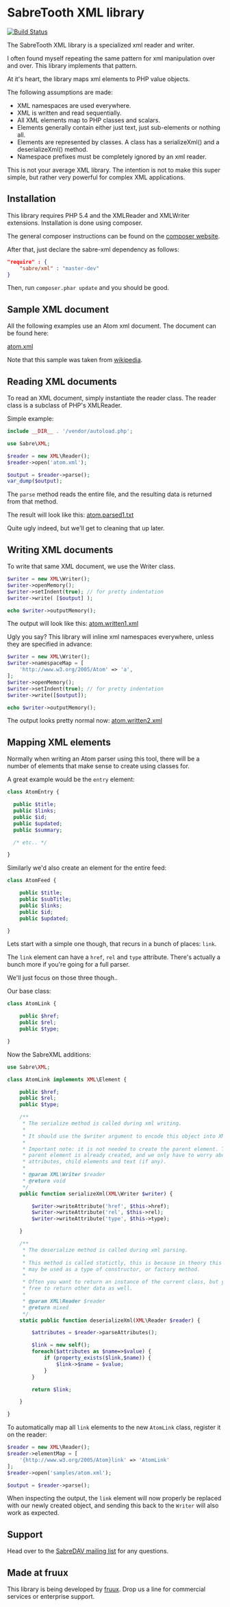 SabreTooth XML library
======================

[![Build Status](https://secure.travis-ci.org/evert/sabre-xml.png?branch=master)](http://travis-ci.org/evert/sabre-xml)

The SabreTooth XML library is a specialized xml reader and writer.

I often found myself repeating the same pattern for xml manipulation over and
over. This library implements that pattern.

At it's heart, the library maps xml elements to PHP value objects.

The following assumptions are made:

* XML namespaces are used everywhere.
* XML is written and read sequentially.
* All XML elements map to PHP classes and scalars.
* Elements generally contain either just text, just sub-elements or nothing all.
* Elements are represented by classes. A class has a serializeXml() and a
  deserializeXml() method.
* Namespace prefixes must be completely ignored by an xml reader.

This is not your average XML library. The intention is not to make this super
simple, but rather very powerful for complex XML applications.

Installation
------------

This library requires PHP 5.4 and the XMLReader and XMLWriter extensions.
Installation is done using composer.

The general composer instructions can be found on the [composer website](http://getcomposer.org/doc/00-intro.md).

After that, just declare the sabre-xml dependency as follows:

```json
"require" : {
    "sabre/xml" : "master-dev"
}
```

Then, run `composer.phar update` and you should be good.

Sample XML document
-------------------

All the following examples use an Atom xml document.
The document can be found here:

[atom.xml](https://github.com/evert/sabre-xml/blob/master/samples/atom.xml)

Note that this sample was taken from [wikipedia](https://en.wikipedia.org/wiki/Atom_%28standard%29).

Reading XML documents
---------------------

To read an XML document, simply instantiate the reader class. The reader class
is a subclass of PHP's XMLReader.

Simple example:

```php
include __DIR__ . '/vendor/autoload.php';

use Sabre\XML;

$reader = new XML\Reader();
$reader->open('atom.xml');

$output = $reader->parse();
var_dump($output);
```

The `parse` method reads the entire file, and the resulting data is returned
from that method.

The result will look like this: [atom.parsed1.txt](https://github.com/evert/sabre-xml/blob/master/samples/atom.parsed1.txt)

Quite ugly indeed, but we'll get to cleaning that up later.

Writing XML documents
---------------------

To write that same XML document, we use the Writer class.

```php
$writer = new XML\Writer();
$writer->openMemory();
$writer->setIndent(true); // for pretty indentation
$writer->write( [$output] );

echo $writer->outputMemory();
```

The output will look like this: [atom.written1.xml](https://github.com/evert/sabre-xml/blob/master/samples/atom.written1.xml)

Ugly you say? This library will inline xml namespaces everywhere, unless they
are specified in advance:

```php
$writer = new XML\Writer();
$writer->namespaceMap = [
    'http://www.w3.org/2005/Atom' => 'a',
];
$writer->openMemory();
$writer->setIndent(true); // for pretty indentation
$writer->write([$output]);

echo $writer->outputMemory();
```

The output looks pretty normal now: [atom.written2.xml](https://github.com/evert/sabre-xml/blob/master/samples/atom.written2.xml)

Mapping XML elements
--------------------

Normally when writing an Atom parser using this tool, there will be a number of
elements that make sense to create using classes for.

A great example would be the `entry` element:

```php
class AtomEntry {

  public $title;
  public $links;
  public $id;
  public $updated;
  public $summary;

  /* etc.. */

}
```

Similarly we'd also create an element for the entire feed:

```php
class AtomFeed {

    public $title;
    public $subTitle;
    public $links;
    public $id;
    public $updated;

}
```

Lets start with a simple one though, that recurs in a bunch of places: `link`.

The `link` element can have a `href`, `rel` and `type` attribute. There's actually a
bunch more if you're going for a full parser.

We'll just focus on those three though..

Our base class:

```php
class AtomLink {

    public $href;
    public $rel;
    public $type;

}
```

Now the SabreXML additions:

```php
use Sabre\XML;

class AtomLink implements XML\Element {

    public $href;
    public $rel;
    public $type;

    /**
     * The serialize method is called during xml writing.
     *
     * It should use the $writer argument to encode this object into XML.
     *
     * Important note: it is not needed to create the parent element. The
     * parent element is already created, and we only have to worry about
     * attributes, child elements and text (if any).
     *
     * @param XML\Writer $reader
     * @return void
     */
    public function serializeXml(XML\Writer $writer) {

        $writer->writeAttribute('href', $this->href);
        $writer->writeAttribute('rel', $this->rel);
        $writer->writeAttribute('type', $this->type);

    }

    /**
     * The deserialize method is called during xml parsing.
     *
     * This method is called statictly, this is because in theory this method
     * may be used as a type of constructor, or factory method.
     *
     * Often you want to return an instance of the current class, but you are
     * free to return other data as well.
     *
     * @param XML\Reader $reader
     * @return mixed
     */
    static public function deserializeXml(XML\Reader $reader) {

        $attributes = $reader->parseAttributes();

        $link = new self();
        foreach($attributes as $name=>$value) {
            if (property_exists($link,$name)) {
                $link->$name = $value;
            }
        }

        return $link;

    }

}
```

To automatically map all `link` elements to the new `AtomLink` class, register
it on the reader:

```php
$reader = new XML\Reader();
$reader->elementMap = [
    '{http://www.w3.org/2005/Atom}link' => 'AtomLink'
];
$reader->open('samples/atom.xml');

$output = $reader->parse();
```

When inspecting the output, the `link` element will now properly be replaced
with our newly created object, and sending this back to the `Writer` will also
work as expected.

Support
-------

Head over to the [SabreDAV mailing list](http://groups.google.com/group/sabredav-discuss) for any questions.

Made at fruux
-------------

This library is being developed by [fruux](https://fruux.com/). Drop us a line for commercial services or enterprise support.
